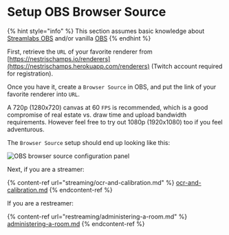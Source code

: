 # Setup OBS Browser Source

{% hint style="info" %}
This section assumes basic knowledge about [Streamlabs OBS](https://streamlabs.com/) and/or vanilla [OBS](https://obsproject.com/)
{% endhint %}

First, retrieve the `URL` of your favorite renderer from [https://nestrischamps.io/renderers](https://nestrischamps.herokuapp.com/renderers) (Twitch account required for registration).

Once you have it, create a `Browser Source` in OBS, and put the link of your favorite renderer into `URL`.

A 720p (1280x720) canvas at 60 `FPS` is recommended, which is a good compromise of real estate vs. draw time and upload bandwidth requirements. However feel free to try out 1080p (1920x1080) too if you feel adventurous.

The `Browser Source` setup should end up looking like this:

![OBS browser source configuration panel](https://nestrischamps.io/docs/streamlabs\_browser\_source.png)

Next, if you are a streamer:

{% content-ref url="streaming/ocr-and-calibration.md" %}
[ocr-and-calibration.md](streaming/ocr-and-calibration.md)
{% endcontent-ref %}

If you are a restreamer:

{% content-ref url="restreaming/administering-a-room.md" %}
[administering-a-room.md](restreaming/administering-a-room.md)
{% endcontent-ref %}
